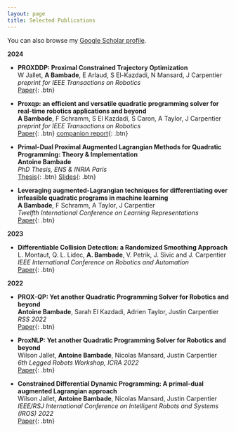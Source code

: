 ```yaml
---
layout: page
title: Selected Publications
---
```


You can also browse my <a href="https://scholar.google.com/citations?hl=fr&user=JfnD2T8AAAAJ" target="_blank">Google Scholar profile</a>.
<br />

**2024**

- **PROXDDP: Proximal Constrained Trajectory Optimization**  
  W Jallet, **A Bambade**, E Arlaud, S El-Kazdadi, N Mansard, J Carpentier  
  *preprint for IEEE Transactions on Robotics*  
  [Paper](https://inria.hal.science/hal-04332348v1/document){: .btn} 

<!-- - **Leveraging augmented-Lagrangian techniques for efficiently differentiating over feasible and infeasible quadratic programs**  
  **A Bambade**, F Schramm, Quentin Le Lidec, S Caron, A Taylor, J Carpentier 
  *RSS 2024 workshop on frontiers on optimization*  
  [Paper](https://drive.google.com/file/d/1S5uKHFj4B5_0O938nSLgz6g_QrMb6YKZ/view){: .btn}  -->

- **Proxqp: an efficient and versatile quadratic programming solver for real-time robotics applications and beyond**  
  **A Bambade**, F Schramm, S El Kazdadi, S Caron, A Taylor, J Carpentier 
  *preprint for IEEE Transactions on Robotics*  
  [Paper](https://inria.hal.science/hal-04198663/){: .btn} 
  [companion report](https://inria.hal.science/hal-04196897/document){: .btn} 

- **Primal-Dual Proximal Augmented Lagrangian Methods for Quadratic Programming: Theory & Implementation**  
  **Antoine Bambade**  
  *PhD Thesis, ENS & INRIA Paris*  
  [Thesis](/static/ppt/Thesis_avec_resume_fr_Antoine_Bambade.pdf){: .btn} 
  [Slides](/static/ppt/phd_defense.pdf){: .btn} 

- **Leveraging augmented-Lagrangian techniques for differentiating over infeasible quadratic programs in machine learning**  
  **A Bambade**, F Schramm, A Taylor, J Carpentier  
  *Twelfth International Conference on Learning Representations*  
  [Paper](https://openreview.net/pdf?id=YCPDFfmkFr){: .btn} 

**2023**

- **Differentiable Collision Detection: a Randomized Smoothing Approach**  
  L. Montaut, Q. L. Lidec, **A. Bambade**, V. Petrik, J. Sivic and J. Carpentier
  *IEEE International Conference on Robotics and Automation*  
  [Paper](https://ieeexplore.ieee.org/abstract/document/10160251){: .btn}

**2022**

- **PROX-QP: Yet another Quadratic Programming Solver for Robotics and beyond**  
  **Antoine Bambade**, Sarah El Kazdadi, Adrien Taylor, Justin Carpentier  
  *RSS 2022*  
  [Paper](https://inria.hal.science/hal-03683733/){: .btn} 

- **ProxNLP: Yet another Quadratic Programming Solver for Robotics and beyond**  
  Wilson Jallet, **Antoine Bambade**, Nicolas Mansard, Justin Carpentier  
  *6th Legged Robots Workshop, ICRA 2022*  
  [Paper](https://inria.hal.science/hal-03683733/){: .btn} 

- **Constrained Differential Dynamic Programming: A primal-dual augmented Lagrangian approach**  
  Wilson Jallet, **Antoine Bambade**, Nicolas Mansard, Justin Carpentier  
  *IEEE/RSJ International Conference on Intelligent Robots and Systems (IROS) 2022*  
  [Paper](https://ieeexplore.ieee.org/abstract/document/9981586){: .btn} 

<br /> 


